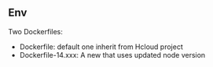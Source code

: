 ## Env

Two Dockerfiles:
- Dockerfile: default one inherit from Hcloud project
- Dockerfile-14.xxx: A new that uses updated node version
